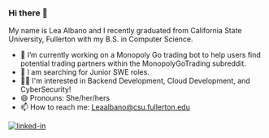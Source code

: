 ### Hi there 👋
My name is Lea Albano and I recently graduated from California State University, Fullerton with my B.S. in Computer Science.
- 🔭 I’m currently working on a Monopoly Go trading bot to help users find potential trading partners within the MonopolyGoTrading subreddit.
- 🌱 I am searching for Junior SWE roles.
- 🙆‍♀️ I'm interested in Backend Development, Cloud Development, and CyberSecurity!
- 😄 Pronouns: She/her/hers
- 📫 How to reach me: Leaalbano@csu.fullerton.edu

[![linked-in](https://img.shields.io/badge/Linked_In-0077B5?style=for-the-badge&logo=LinkedIn&logoColor=white)](https://www.linkedin.com/in/lea-albano/)







